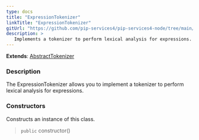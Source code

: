 ```yaml
---
type: docs
title: "ExpressionTokenizer"
linkTitle: "ExpressionTokenizer"
gitUrl: "https://github.com/pip-services4/pip-services4-node/tree/main/pip-services4-expressions-node"
description: > 
   Implements a tokenizer to perform lexical analysis for expressions.
---
```


**Extends**: [AbstractTokenizer](../../../tokenizers/abstract_tokenizer)

### Description

The ExpressionTokenizer allows you to implement a tokenizer to perform lexical analysis for expressions.  


### Constructors
Constructs an instance of this class.

> `public` constructor()
